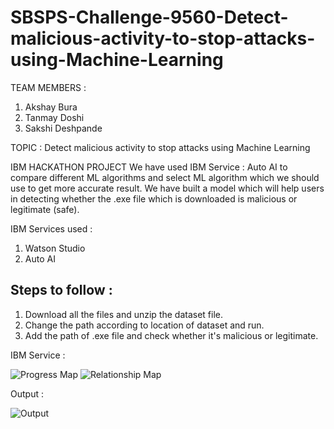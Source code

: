 # SBSPS-Challenge-9560-Detect-malicious-activity-to-stop-attacks-using-Machine-Learning
TEAM MEMBERS :

  1. Akshay Bura
  2. Tanmay Doshi
  3. Sakshi Deshpande

TOPIC : 
  Detect malicious activity to stop attacks using Machine Learning

IBM HACKATHON PROJECT
  We have used IBM Service : Auto AI to compare different ML algorithms and select ML algorithm which we should use to get more accurate result. We have built a model which will help users in detecting whether the .exe file which is downloaded is malicious or legitimate (safe).

IBM Services used :
  1. Watson Studio
  2. Auto AI

## Steps to follow :

  1. Download all the files and unzip the dataset file.
  2. Change the path according to location of dataset and run.
  3. Add the path of .exe file and check whether it's malicious or legitimate.

IBM Service :

![Progress Map](https://user-images.githubusercontent.com/80462379/196048888-9a3cddbc-224e-49b5-8edd-c2a58e0f0a7f.png)
![Relationship Map](https://user-images.githubusercontent.com/80462379/196048891-dfa6ff26-2972-4017-a46d-c95dea46e2ed.png)

Output :

![Output](https://user-images.githubusercontent.com/80462379/196048885-d88081a6-759e-427e-b188-a9c4f4eb0fa0.png)
